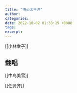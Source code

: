 ```yaml
---
title: "伤心太平洋"
author: 
categories: 
date: 2022-10-02 01:38:19 +0800
tags: 
excerpt: 
---
```


[[小林幸子]]


## 翻唱

[[中岛美雪]]

[[任贤齐]]




